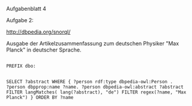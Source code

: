 Aufgabenblatt 4

Aufgabe 2:

http://dbpedia.org/snorql/

Ausgabe der Artikelzusammenfassung zum deutschen Physiker "Max Planck" in deutscher Sprache.

<code>
PREFIX dbo: <http://dbpedia.org/ontology/>

SELECT ?abstract WHERE {
     ?person rdf:type dbpedia-owl:Person .
     ?person dbpprop:name ?name.
     ?person dbpedia-owl:abstract ?abstract
     FILTER langMatches( lang(?abstract), "de")
     FILTER regex(?name, "Max Planck") 
}
ORDER BY ?name
</code>